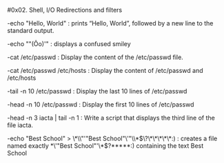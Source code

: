 #0x02. Shell, I/O Redirections and filters

-echo "Hello, World" :  prints “Hello, World”, followed by a new line to the standard output. 

-echo "\"(Ôo)'" : displays a confused smiley

-cat /etc/passwd : Display the content of the /etc/passwd file.

-cat /etc/passwd /etc/hosts : Display the content of /etc/passwd and /etc/hosts

-tail -n 10 /etc/passwd : Display the last 10 lines of /etc/passwd

-head -n 10 /etc/passwd : Display the first 10 lines of /etc/passwd

-head -n 3 iacta | tail -n 1 : Write a script that displays the third line of the file iacta.

-echo "Best School" > \\\*\\\\"'\"Best School\"\\'"\\\\\*\$\\\?\\\*\\\*\\\*\\\*\\\*\:\) : creates a file named exactly \*\\'"Best School"\'\\*$\?\*\*\*\*\*:) containing the text Best School
